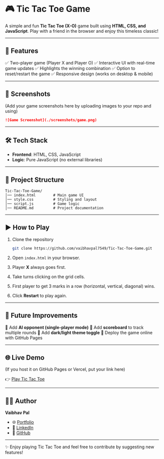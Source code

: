 # 🎮 Tic Tac Toe Game

A simple and fun **Tic Tac Toe (X-O)** game built using **HTML, CSS, and JavaScript**.
Play with a friend in the browser and enjoy this timeless classic!

---

## 🚀 Features

✅ Two-player game (Player X and Player O)
✅ Interactive UI with real-time game updates
✅ Highlights the winning combination
✅ Option to reset/restart the game
✅ Responsive design (works on desktop & mobile)

---

## 📸 Screenshots

(Add your game screenshots here by uploading images to your repo and using)

```markdown
![Game Screenshot](./screenshots/game.png)
```

---

## 🛠️ Tech Stack

* **Frontend**: HTML, CSS, JavaScript
* **Logic**: Pure JavaScript (no external libraries)

---

## 📂 Project Structure

```
Tic-Tac-Toe-Game/
│── index.html        # Main game UI
│── style.css         # Styling and layout
│── script.js         # Game logic
│── README.md         # Project documentation
```

---

## ▶️ How to Play

1. Clone the repository

   ```bash
   git clone https://github.com/vaibhavpal7549/Tic-Tac-Toe-Game.git
   ```
2. Open `index.html` in your browser.
3. Player **X** always goes first.
4. Take turns clicking on the grid cells.
5. First player to get 3 marks in a row (horizontal, vertical, diagonal) wins.
6. Click **Restart** to play again.

---

## 📌 Future Improvements

🔹 Add **AI opponent (single-player mode)**
🔹 Add **scoreboard** to track multiple rounds
🔹 Add **dark/light theme toggle**
🔹 Deploy the game online with GitHub Pages

---

## 🌐 Live Demo

(If you host it on GitHub Pages or Vercel, put your link here)

👉 [Play Tic Tac Toe](https://your-live-demo-link.com)

---

## 👨‍💻 Author

**Vaibhav Pal**

* 🌐 [Portfolio](https://vaibhavpal.vercel.app/)
* 💼 [LinkedIn](https://www.linkedin.com/in/vaibhavpal7549/)
* 🐙 [GitHub](https://github.com/vaibhavpal7549)

---

✨ Enjoy playing Tic Tac Toe and feel free to contribute by suggesting new features!
